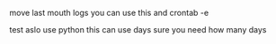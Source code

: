 move last mouth logs you can use this and crontab -e

test aslo  use python this can use days sure you need how many days 
